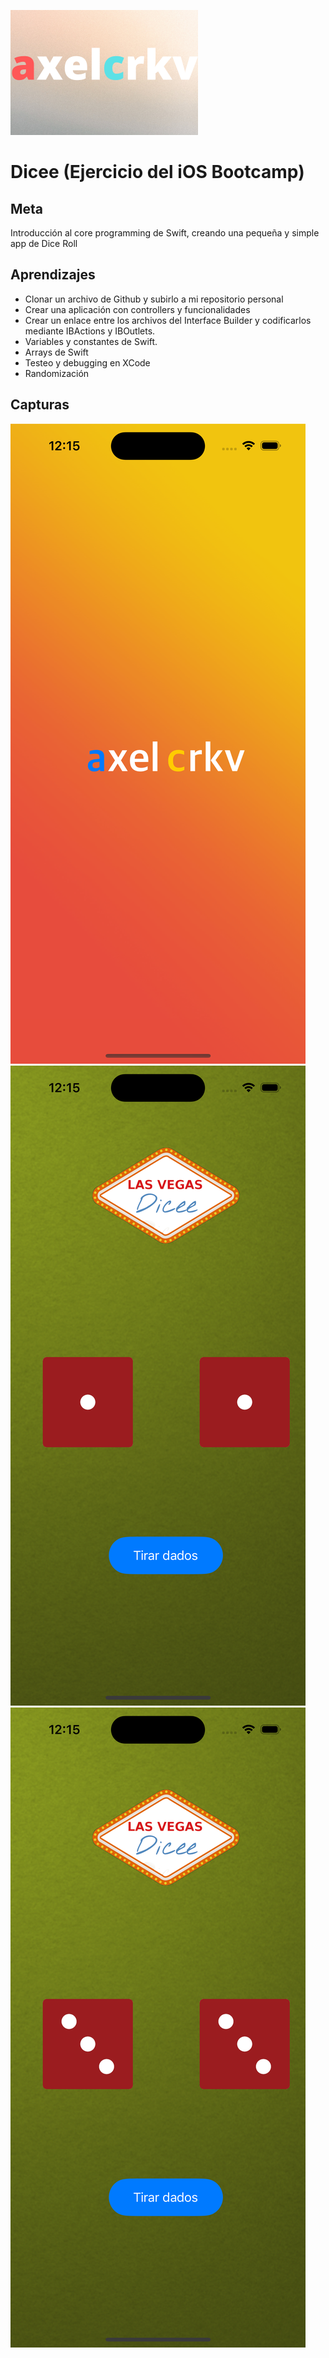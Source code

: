 ![axelcrkv Banner](Documentation/banner-axel.png)

# Dicee (Ejercicio del iOS Bootcamp)

## Meta

Introducción al core programming de Swift, creando una pequeña y simple app de Dice Roll


## Aprendizajes

* Clonar un archivo de Github y subirlo a mi repositorio personal
* Crear una aplicación con controllers y funcionalidades
* Crear un enlace entre los archivos del Interface Builder y codificarlos mediante IBActions y IBOutlets.
* Variables y constantes de Swift.
* Arrays de Swift
* Testeo y debugging en XCode
* Randomización


## Capturas


![Splash Screen](Documentation/captura-splash.png)
![Screen1](Documentation/captura-2.png)
![Screen2](Documentation/captura-3.png)

